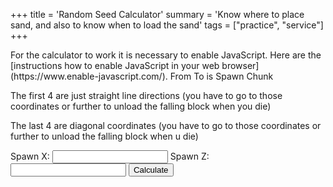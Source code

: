 +++
title = 'Random Seed Calculator'
summary = 'Know where to place sand, and also to know when to load the sand'
tags = ["practice", "service"]
+++

<noscript>
 For the calculator to work it is necessary to enable JavaScript.
 Here are the [instructions how to enable JavaScript in your web browser](https://www.enable-javascript.com/).
</noscript>
From To is Spawn Chunk

The first 4 are just straight line directions (you have to go to those
coordinates or further to unload the falling block when you die)

The last 4 are diagonal coordinates (you have to go to those coordinates
or further to unload the falling block when u die)

<form class="rs-calc">
    <label class="ds-label">
        Spawn X:
        <input type="number" name="spawn-x" class="ds-input" />
    </label>
    <label class="ds-label">
        Spawn Z:
        <input type="number" name="spawn-z" class="ds-input" />
    </label>
    <button type="submit" class="ds-button">
        Calculate
    </button>
</form>
<script defer src="../../rs-calc.js"></script>
